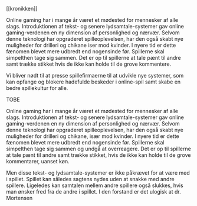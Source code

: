 [[kronikken]]

Online gaming har i mange år været et mødested for mennesker af alle slags. Introduktionen af tekst- og senere lydsamtale-systemer gav online gaming-verdenen en ny dimension af personlighed og nærvær. Selvom denne teknologi har opgraderet spilleoplevelsen, har den også skabt nye muligheder for drilleri og chikane iser mod kvinder. I nyere tid er dette fænomen blevet mere udbredt end nogensinde før. Spillerne skal simpelthen tage sig sammen. Det er op til spillerne at tale pænt til andre samt trække stikket hvis de ikke kan holde til de grove kommentere.


Vi bliver nødt til at presse spillefirmaerne til at udvikle nye systemer, som kan opfange og blokere hadefulde beskeder i online-spil samt skabe en bedre spillekultur for alle.


TOBE

Online gaming har i mange år været et mødested for mennesker af alle slags. Introduktionen af tekst- og senere lydsamtale-systemer gav online gaming-verdenen en ny dimension af personlighed og nærvær. Selvom denne teknologi har opgraderet spilleoplevelsen, har den også skabt nye muligheder for drilleri og chikane, især mod kvinder. I nyere tid er dette fænomen blevet mere udbredt end nogensinde før. Spillerne skal simpelthen tage sig sammen og undgå at overreagere. Det er op til spillerne at tale pænt til andre samt trække stikket, hvis de ikke kan holde til de grove kommentarer, uanset køn.

Men disse tekst- og lydsamtale-systemer er ikke påkrævet for at være med i spillet. Spillet kan således sagtens nydes uden at snakke med andre spillere. Ligeledes kan samtalen mellem andre spillere også slukkes, hvis man ønsker fred fra de andre i spillet. I den forstand er det ulogisk at dr. Mortensen
